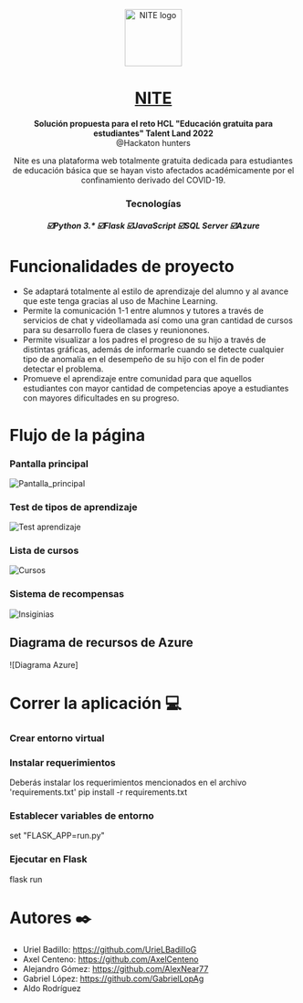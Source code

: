 <p align="center">
  <img alt="NITE logo" src="https://user-images.githubusercontent.com/34460585/180590005-4e77e9b9-fdfe-4768-9148-bcd704e407ac.png" width=100  >
</p>
<h1 align="center">
  <a href="#">
    NITE
  </a>
</h1>

<p align="center">
  <strong>Solución propuesta para el reto HCL "Educación gratuita para estudiantes" Talent Land 2022</strong><br>
  @Hackaton hunters
</p>

<p align="center">
  Nite es una plataforma web totalmente gratuita dedicada para estudiantes de educación básica que se hayan visto afectados académicamente por el confinamiento   derivado del COVID-19.
</p>  

<h3 align="center">
      <strong>Tecnologías</strong>
  
  <h5 align="center">
    ☑️Python 3.*
    ☑️Flask
    ☑️JavaScript
    ☑️SQL Server
    ☑️Azure 
  </h4>
</h3>
  
  
# Funcionalidades de proyecto
- Se adaptará totalmente al estilo de aprendizaje del alumno y al avance que este tenga gracias al uso de Machine Learning.
- Permite la comunicación 1-1 entre alumnos y tutores a través de servicios de chat y videollamada así como una gran cantidad de cursos para su desarrollo fuera de clases y reunionones.
- Permite visualizar a los padres el progreso de su hijo a través de distintas gráficas, además de informarle cuando se detecte cualquier tipo de anomalía en el desempeño de su hijo con el fin de poder detectar el problema.
- Promueve el aprendizaje entre comunidad para que aquellos estudiantes con mayor cantidad de competencias apoye a estudiantes con mayores dificultades en su progreso.

# Flujo de la página

### Pantalla principal
![Pantalla_principal](https://user-images.githubusercontent.com/34460585/180602422-e20ba612-eee4-4838-9e89-4bf542368074.jpeg)

### Test de tipos de aprendizaje
![Test aprendizaje](https://user-images.githubusercontent.com/34460585/180603505-311bcdf5-08b9-4d29-a532-7279acad07f1.jpeg)

### Lista de cursos
![Cursos](https://user-images.githubusercontent.com/34460585/180603516-592d8452-ecbe-45a3-b07c-ee558b1177ef.jpg)

### Sistema de recompensas
![Insiginias](https://user-images.githubusercontent.com/34460585/180603459-249b8684-0528-4146-87e7-7ff10e62d944.jpeg)


## Diagrama de recursos de Azure
![Diagrama Azure]


# Correr la aplicación 💻

### Crear entorno virtual

### Instalar requerimientos

Deberás instalar los requerimientos mencionados en el archivo 'requirements.txt'
pip install -r requirements.txt

### Establecer variables de entorno
set "FLASK_APP=run.py"

### Ejecutar en Flask
flask run

# Autores ✒️
- Uriel Badillo: https://github.com/UrieLBadilloG
- Axel Centeno: https://github.com/AxelCenteno
- Alejandro Gómez: https://github.com/AlexNear77
- Gabriel López: https://github.com/GabrielLopAg 
- Aldo Rodríguez
